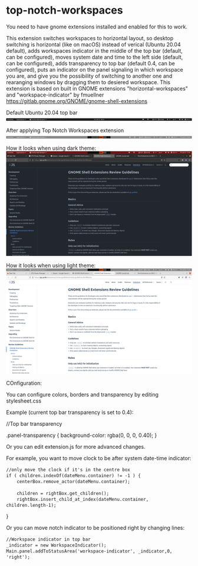 # top-notch-workspaces
You need to have gnome extensions installed and enabled for this to work.

This extension switches workspaces to horizontal layout, so desktop switching is horizontal (like on macOS) instead of verical (Ubuntu 20.04 default), 
adds workspaces indicator in the middle of the top bar (default, can be configured), 
 moves system date and time to the left side (default, can be configured), 
 adds transparency to top bar (default 0.4, can be configured), 
 puts an indicator on the panel signaling in which workspace you are, and give you the possibility of switching to another one and rearanging windows by dragging them to desiered workspace.
 This extension is based on built in GNOME extensions "horizontal-workspaces" and "workspace-indicator" by fmuellner https://gitlab.gnome.org/GNOME/gnome-shell-extensions


Default Ubuntu 20.04 top bar
![Default Ubuntu 20.04 top bar](https://github.com/giantturtle/top-notch-workspaces/blob/main/before-top-bar.png?raw=true)

After applying Top Notch Workspaces extension
![After applying extension](https://github.com/giantturtle/top-notch-workspaces/blob/main/after-top-bar.png?raw=true)


How it looks when using dark theme:
![After applying extension](https://github.com/giantturtle/top-notch-workspaces/blob/main/dark-theme-look.png?raw=true)


How it looks when using light theme:
![After applying extension](https://github.com/giantturtle/top-notch-workspaces/blob/main/light-theme-look.png?raw=true)


COnfiguration:

You can configure colors, borders and transparency by editing stylesheet.css

Example (current top bar transparency is set to 0.4):
   
   //Top bar transparency
   
  .panel-transparency {
      background-color: rgba(0, 0, 0, 0.40);
  } 


Or you can edit extension.js for more advanced changes.

For example, you want to move clock to be after system date-time indicator:

    
    //only move the clock if it's in the centre box
    if ( children.indexOf(dateMenu.container) != -1 ) {
        centerBox.remove_actor(dateMenu.container);

        children = rightBox.get_children();
        rightBox.insert_child_at_index(dateMenu.container, children.length-1);
   } 
   
   
Or you can move notch indicator to be positioned right by changing lines:

    //Workspace indicator in top bar    
    _indicator = new WorkspaceIndicator();
    Main.panel.addToStatusArea('workspace-indicator', _indicator,0, 'right');
